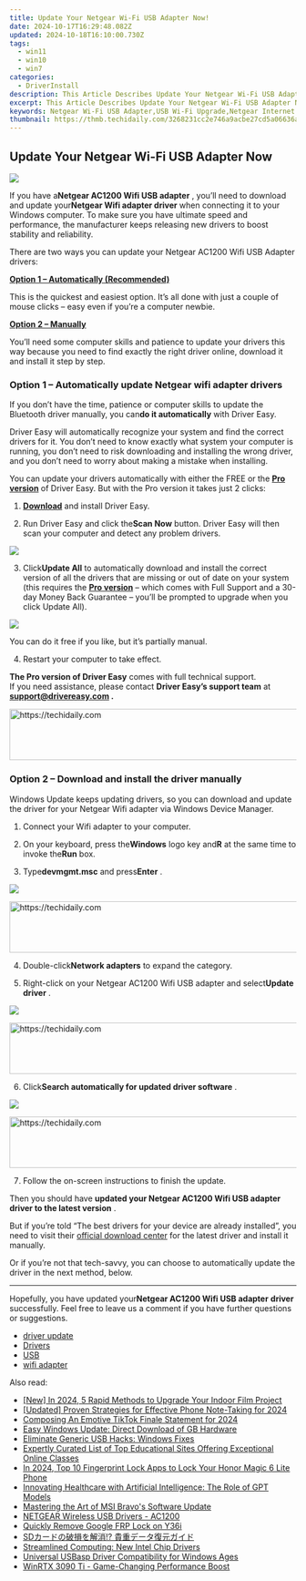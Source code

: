 ```yaml
---
title: Update Your Netgear Wi-Fi USB Adapter Now!
date: 2024-10-17T16:29:48.082Z
updated: 2024-10-18T16:10:00.730Z
tags:
  - win11
  - win10
  - win7
categories:
  - DriverInstall
description: This Article Describes Update Your Netgear Wi-Fi USB Adapter Now!
excerpt: This Article Describes Update Your Netgear Wi-Fi USB Adapter Now!
keywords: Netgear Wi-Fi USB Adapter,USB Wi-Fi Upgrade,Netgear Internet Connectivity USB Device,Wi-Fi Adapter Update Support,Compatible USB Wi-Fi Netsgear Upgrade,Portable Wi-Fi Adapter Netgear Update,Netgear USB Wireless Network Enhancement
thumbnail: https://thmb.techidaily.com/3268231cc2e746a9acbe27cd5a06636ae1bf5dfa48dd515083acffe73b657f8a.jpg
---
```


## Update Your Netgear Wi-Fi USB Adapter Now

![](https://images.drivereasy.com/wp-content/uploads/2020/12/header-a6100-3-4rt-photo-large.png)

 If you have a**Netgear AC1200 Wifi USB adapter** , you’ll need to download and update your**Netgear Wifi adapter driver** when connecting it to your Windows computer. To make sure you have ultimate speed and performance, the manufacturer keeps releasing new drivers to boost stability and reliability.

 There are two ways you can update your Netgear AC1200 Wifi USB Adapter drivers:

[**Option 1 – Automatically (Recommended)**](#method2)

 This is the quickest and easiest option. It’s all done with just a couple of mouse clicks – easy even if you’re a computer newbie.

[**Option 2 – Manually**](#method1)

 You’ll need some computer skills and patience to update your drivers this way because you need to find exactly the right driver online, download it and install it step by step.

### Option 1 – Automatically update Netgear wifi adapter drivers

 If you don’t have the time, patience or computer skills to update the Bluetooth driver manually, you can**do it automatically** with Driver Easy.

 Driver Easy will automatically recognize your system and find the correct drivers for it. You don’t need to know exactly what system your computer is running, you don’t need to risk downloading and installing the wrong driver, and you don’t need to worry about making a mistake when installing.

 You can update your drivers automatically with either the FREE or the **[Pro version](https://tools.techidaily.com/drivereasy/download/)**  of Driver Easy. But with the Pro version it takes just 2 clicks:

 1) **[Download](https://tools.techidaily.com/drivereasy/download/)**  and install Driver Easy.

 2) Run Driver Easy and click the**Scan Now** button. Driver Easy will then scan your computer and detect any problem drivers.

![](https://images.drivereasy.com/wp-content/uploads/2020/11/Scan-now.jpg)

 3) Click**Update All** to automatically download and install the correct version of all the drivers that are missing or out of date on your system (this requires the **[Pro version](https://tools.techidaily.com/drivereasy/download/)**  – which comes with Full Support and a 30-day Money Back Guarantee – you’ll be prompted to upgrade when you click Update All).

![](https://images.drivereasy.com/wp-content/uploads/2020/12/update.jpg)

 You can do it free if you like, but it’s partially manual.

4) Restart your computer to take effect.

**The Pro version of Driver Easy** comes with full technical support.  
 If you need assistance, please contact **Driver Easy’s support team** at **[support@drivereasy.com](mailto:support@drivereasy.com) .**

<!-- affiliate ads begin -->
<a href="https://appsumo.8odi.net/c/5597632/2043618/7443" target="_top" id="2043618">
  <img src="//a.impactradius-go.com/display-ad/7443-2043618" border="0" alt="https://techidaily.com" width="728" height="90"/>
</a>
<img height="0" width="0" src="https://appsumo.8odi.net/i/5597632/2043618/7443" style="position:absolute;visibility:hidden;" border="0" />
<!-- affiliate ads end -->

### Option 2 – Download and install the driver manually

 Windows Update keeps updating drivers, so you can download and update the driver for your Netgear Wifi adapter via Windows Device Manager.

1) Connect your Wifi adapter to your computer.

2) On your keyboard, press the**Windows** logo key and**R** at the same time to invoke the**Run** box.

3) Type**devmgmt.msc** and press**Enter** .

![](https://images.drivereasy.com/wp-content/uploads/2020/12/Device-Manager.jpg)

<!-- affiliate ads begin -->
<a href="https://imp.i357552.net/c/5597632/994842/11832" target="_top" id="994842">
  <img src="//a.impactradius-go.com/display-ad/11832-994842" border="0" alt="https://techidaily.com" width="728" height="90"/>
</a>
<img height="0" width="0" src="https://imp.i357552.net/i/5597632/994842/11832" style="position:absolute;visibility:hidden;" border="0" />
<!-- affiliate ads end -->

 4) Double-click**Network adapters** to expand the category.

 5) Right-click on your Netgear AC1200 Wifi USB adapter and select**Update driver** .

![](https://images.drivereasy.com/wp-content/uploads/2020/12/Netgear.jpg)

<!-- affiliate ads begin -->
<a href="https://appsumo.8odi.net/c/5597632/2151883/7443" target="_top" id="2151883">
  <img src="//a.impactradius-go.com/display-ad/7443-2151883" border="0" alt="https://techidaily.com" width="728" height="90"/>
</a>
<img height="0" width="0" src="https://appsumo.8odi.net/i/5597632/2151883/7443" style="position:absolute;visibility:hidden;" border="0" />
<!-- affiliate ads end -->

 6) Click**Search automatically for updated driver software** .

![](https://images.drivereasy.com/wp-content/uploads/2020/12/auto.jpg)

<!-- affiliate ads begin -->
<a href="https://appsumo.8odi.net/c/5597632/2105867/7443" target="_top" id="2105867">
  <img src="//a.impactradius-go.com/display-ad/7443-2105867" border="0" alt="https://techidaily.com" width="728" height="90"/>
</a>
<img height="0" width="0" src="https://appsumo.8odi.net/i/5597632/2105867/7443" style="position:absolute;visibility:hidden;" border="0" />
<!-- affiliate ads end -->

7) Follow the on-screen instructions to finish the update.

 Then you should have **updated your Netgear AC1200 Wifi USB adapter driver to the latest version** .

 But if you’re told “The best drivers for your device are already installed”, you need to visit their [official download center](https://www.netgear.com/support/product/A6150.aspx) for the latest driver and install it manually.

 Or if you’re not that tech-savvy, you can choose to automatically update the driver in the next method, below.

---

 Hopefully, you have updated your**Netgear AC1200 Wifi USB adapter** **driver** successfully. Feel free to leave us a comment if you have further questions or suggestions.

* [driver update](https://store.drivereasy.com/order/cart.php?PRODS=4731822&QTY=1&AFFILIATE=108875)
* [Drivers](https://tools.techidaily.com/drivereasy/download/)
* [USB](https://store.drivereasy.com/order/cart.php?PRODS=4731822&QTY=1&AFFILIATE=108875)
* [wifi adapter](https://tools.techidaily.com/drivereasy/download/)

<ins class="adsbygoogle"
     style="display:block"
     data-ad-format="autorelaxed"
     data-ad-client="ca-pub-7571918770474297"
     data-ad-slot="1223367746"></ins>

<ins class="adsbygoogle"
     style="display:block"
     data-ad-client="ca-pub-7571918770474297"
     data-ad-slot="8358498916"
     data-ad-format="auto"
     data-full-width-responsive="true"></ins>

<span class="atpl-alsoreadstyle">Also read:</span>
<div><ul>
<li><a href="https://fox-glue.techidaily.com/new-in-2024-5-rapid-methods-to-upgrade-your-indoor-film-project/"><u>[New] In 2024, 5 Rapid Methods to Upgrade Your Indoor Film Project</u></a></li>
<li><a href="https://fox-http.techidaily.com/updated-proven-strategies-for-effective-phone-note-taking-for-2024/"><u>[Updated] Proven Strategies for Effective Phone Note-Taking for 2024</u></a></li>
<li><a href="https://tiktok-video-recordings.techidaily.com/composing-an-emotive-tiktok-finale-statement-for-2024/"><u>Composing An Emotive TikTok Finale Statement for 2024</u></a></li>
<li><a href="https://driver-install.techidaily.com/easy-windows-update-direct-download-of-gb-hardware/"><u>Easy Windows Update: Direct Download of GB Hardware</u></a></li>
<li><a href="https://driver-install.techidaily.com/eliminate-generic-usb-hacks-windows-fixes/"><u>Eliminate Generic USB Hacks: Windows Fixes</u></a></li>
<li><a href="https://buynow-reviews.techidaily.com/expertly-curated-list-of-top-educational-sites-offering-exceptional-online-classes/"><u>Expertly Curated List of Top Educational Sites Offering Exceptional Online Classes</u></a></li>
<li><a href="https://unlock-android.techidaily.com/in-2024-top-10-fingerprint-lock-apps-to-lock-your-honor-magic-6-lite-phone-by-drfone-android/"><u>In 2024, Top 10 Fingerprint Lock Apps to Lock Your Honor Magic 6 Lite Phone</u></a></li>
<li><a href="https://tech-haven.techidaily.com/innovating-healthcare-with-artificial-intelligence-the-role-of-gpt-models/"><u>Innovating Healthcare with Artificial Intelligence: The Role of GPT Models</u></a></li>
<li><a href="https://driver-install.techidaily.com/mastering-the-art-of-msi-bravos-software-update/"><u>Mastering the Art of MSI Bravo's Software Update</u></a></li>
<li><a href="https://driver-install.techidaily.com/netgear-wireless-usb-drivers-ac1200/"><u>NETGEAR Wireless USB Drivers - AC1200</u></a></li>
<li><a href="https://review-topics.techidaily.com/quickly-remove-google-frp-lock-on-y36i-by-drfone-android-unlock-remove-google-frp/"><u>Quickly Remove Google FRP Lock on Y36i</u></a></li>
<li><a href="https://win-premium.techidaily.com/1728462454417-sd/"><u>SDカードの破損を解消!? 貴重データ復元ガイド</u></a></li>
<li><a href="https://driver-install.techidaily.com/streamlined-computing-new-intel-chip-drivers/"><u>Streamlined Computing: New Intel Chip Drivers</u></a></li>
<li><a href="https://driver-install.techidaily.com/universal-usbasp-driver-compatibility-for-windows-ages/"><u>Universal USBasp Driver Compatibility for Windows Ages</u></a></li>
<li><a href="https://driver-install.techidaily.com/winrtx-3090-ti-game-changing-performance-boost/"><u>WinRTX 3090 Ti - Game-Changing Performance Boost</u></a></li>
</ul></div>

